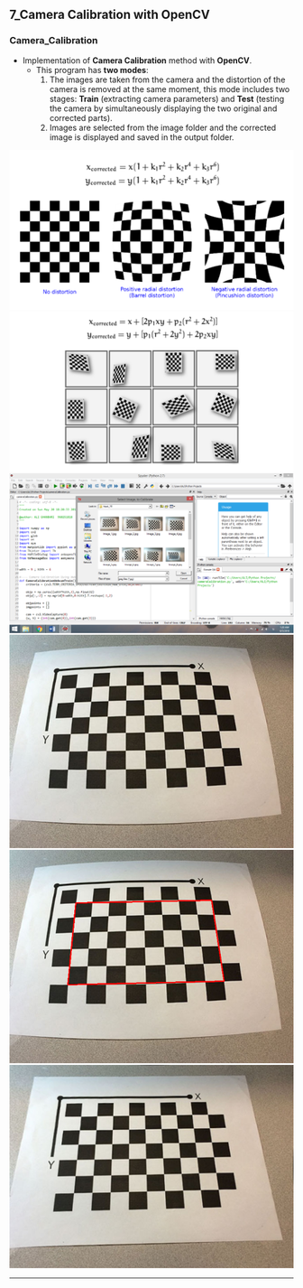 ## 7_Camera Calibration with OpenCV

### Camera_Calibration
- Implementation of **Camera Calibration** method with **OpenCV**.
  - This program has **two modes**:
    1. The images are taken from the camera and the distortion of the camera is removed at the same moment, this mode includes two stages: **Train** (extracting camera parameters) and **Test** (testing the camera by simultaneously displaying the two original and corrected parts).
    2. Images are selected from the image folder and the corrected image is displayed and saved in the output folder.

![picture 11](/7_Camera_Calibration_with_OpenCV/Pic_1.png)
![picture 12](/7_Camera_Calibration_with_OpenCV/Pic_2.png)
![picture 13](/7_Camera_Calibration_with_OpenCV/Pic_3.png)
![picture 14](/7_Camera_Calibration_with_OpenCV/Input_2/Image_1.jpg)
![picture 15](/7_Camera_Calibration_with_OpenCV/Output/chkDisImage_In2_Img1.png)
![picture 16](/7_Camera_Calibration_with_OpenCV/Output/calibratedImage_In2_Img1.png)

---
